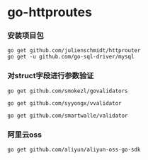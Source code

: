 # go-httproutes

### 安装项目包

~~~
go get github.com/julienschmidt/httprouter
go get -u github.com/go-sql-driver/mysql
~~~

### 对struct字段进行参数验证

~~~
go get github.com/smokezl/govalidators
~~~

~~~
go get github.com/syyongx/vvalidator
~~~

~~~
go get github.com/smartwalle/validator
~~~

### 阿里云oss

~~~
go get github.com/aliyun/aliyun-oss-go-sdk
~~~